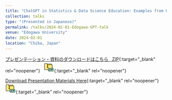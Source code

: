 ```yaml
---
title: "ChatGPT in Statistics & Data Science Education: Examples from US Universities"
collection: talks
type: "(Presented in Japanese)"
permalink: /talks/2024-02-01-Edogawa-GPT-talk
venue: "Edogawa University"
date: 2024-02-01
location: "Chiba, Japan"
---
```


<style>
  hr {
    height: 2px;
    background-color: #E5E4E2;
    border: none;
  }

  .no-italics {
      font-style: normal;   
  }
</style>

[プレゼンテーション・資料のダウンロードはこちら &nbsp; ZIP](https://www.dropbox.com/s/wu0gk8ytie67n7e/2024_Edogawa_Presentation_Materials.zip?dl=1){:target="_blank" rel="noopener"} &nbsp; [![alt text](/files/zip_32.png)](https://www.dropbox.com/s/wu0gk8ytie67n7e/2024_Edogawa_Presentation_Materials.zip?dl=1){:target="_blank" rel="noopener"}  

[Download Presentation Materials Here](https://www.dropbox.com/s/wu0gk8ytie67n7e/2024_Edogawa_Presentation_Materials.zip?dl=1){:target="_blank" rel="noopener"} &nbsp; [![alt text](/files/zip_32.png)](https://www.dropbox.com/s/wu0gk8ytie67n7e/2024_Edogawa_Presentation_Materials.zip?dl=1){:target="_blank" rel="noopener"}  
